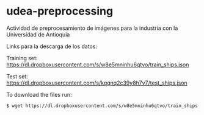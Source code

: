 # udea-preprocessing
Actividad de preprocesamiento de imágenes para la industria con la Universidad de Antioquia

Links para la descarga de los datos:

Training set: https://dl.dropboxusercontent.com/s/w8e5mninhu6qtvo/train_ships.json

Test set: https://dl.dropboxusercontent.com/s/kqqnq2c39y8h7v7/test_ships.json


To download the files run:

```bash
$ wget https://dl.dropboxusercontent.com/s/w8e5mninhu6qtvo/train_ships.json
```
